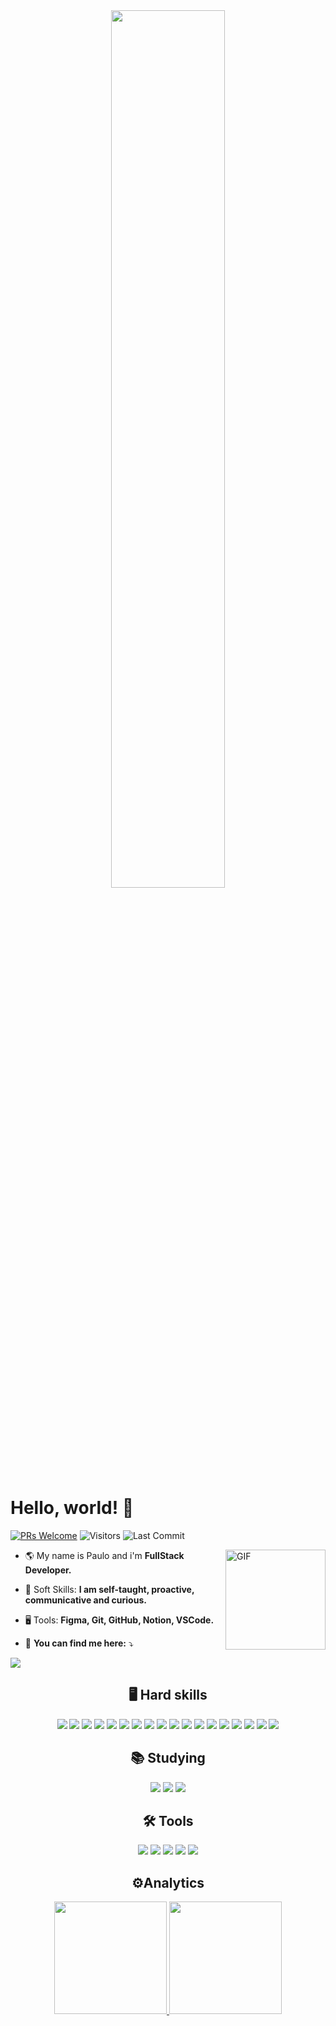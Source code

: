 
<div align="center">
  <img src="https://i.postimg.cc/T2j6PbRy/gifgithub.gif" width="60%" />
</div>


  #  Hello, world! 🤟
  [![PRs Welcome](https://img.shields.io/badge/PRs-welcome-blue.svg?style=flat&logo=github)](https://github.com/henriquemarioto)
  <img alt="Visitors" src="https://komarev.com/ghpvc/?username=henriquemarioto&style=flat&labelColor=black&logo=github&label=PROFILE+VIEWS&color=blue" />
  <img alt="Last Commit" src="https://img.shields.io/github/last-commit/henriquemarioto/henriquemarioto?logo=markdown&label=LAST+UPDATE&color=blue&style=flat" />

  <img align="right" alt="GIF" height="160px" src="https://i.postimg.cc/Zny6zB04/avatar.png" />

  - 🌎  My name is Paulo and i'm **FullStack Developer.**

  - 🧬 Soft Skills: **I am self-taught, proactive, communicative and curious.**

  - 🖥️  Tools:  **Figma, Git, GitHub, Notion, VSCode.**
 
  - 📧  **You can find me here:**  ⤵️



<div> 
  <a href="https://www.linkedin.com/in/paulo-marioto/" target="_blank">
    <img src="https://img.shields.io/badge/-LinkedIn-%230077B5?style=for-the-badge&logo=linkedin&logoColor=white" target="_blank">
  </a> 
 
</div>

<div align="center">
  <h2> 🖥️ Hard skills </h2>
  
  <img src="https://img.shields.io/badge/-git-F05032?logo=git&logoColor=white&style=for-the-badge" />	
  <img src="https://img.shields.io/badge/-html-E34F26?logo=html5&logoColor=white&style=for-the-badge" />
  <img src="https://img.shields.io/badge/-css-1572B6?logo=css3&logoColor=white&style=for-the-badge" />
  <img src="https://img.shields.io/badge/-javascript-F7DF1E?logo=javascript&logoColor=white&style=for-the-badge" />
  <img src="https://img.shields.io/badge/-reactjs-61DAFB?logo=react&logoColor=white&style=for-the-badge" />
  <img src="https://img.shields.io/badge/-typescrypt-3178C6?logo=typescript&logoColor=white&style=for-the-badge" />
  <img src="https://img.shields.io/badge/-styled components-DB7093?logo=styled-components&logoColor=white&style=for-the-badge" />
  <img src="https://img.shields.io/badge/-nodejs-339933?logo=node.js&logoColor=white&style=for-the-badge" />
  <img src="https://img.shields.io/badge/-express-000000?logo=express&logoColor=white&style=for-the-badge" />
  <img src="https://img.shields.io/badge/-jwt-000000?logo=JSON Web Tokens&logoColor=white&style=for-the-badge" />
  <img src="https://img.shields.io/badge/-typeorm-FE0902?logo=typescript&logoColor=white&style=for-the-badge" />
  <img src="https://img.shields.io/badge/-jest-C21325?logo=jest&logoColor=white&style=for-the-badge" />
  <img src="https://img.shields.io/badge/-postgresql-4169E1?logo=postgresql&logoColor=white&style=for-the-badge" />
  <img src="https://img.shields.io/badge/-docker-2496ED?logo=docker&logoColor=white&style=for-the-badge" />
  <img src="https://img.shields.io/badge/-vercel-000000?logo=vercel&logoColor=white&style=for-the-badge" />
  <img src="https://img.shields.io/badge/-heroku-430098?logo=heroku&logoColor=white&style=for-the-badge" />
  <img src="https://img.shields.io/badge/-npm-CB3837?logo=npm&logoColor=white&style=for-the-badge" />
  <img src="https://img.shields.io/badge/-yarn-2C8EBB?logo=yarn&logoColor=white&style=for-the-badge" />
</div>

<div align="center">
  <h2> 📚 Studying </h2>
	
  <img src="https://img.shields.io/badge/-python-3776AB?logo=python&logoColor=white&style=for-the-badge" />
  <img src="https://img.shields.io/badge/-django-092E20?logo=django&logoColor=white&style=for-the-badge" />
  <img src="https://img.shields.io/badge/-react native-61DAFB?logo=react&logoColor=white&style=for-the-badge" />
</div>

<div align="center">
  <h2> 🛠️ Tools </h2>
	
  <img src="https://img.shields.io/badge/-vscode-007ACC?logo=Visual Studio Code&logoColor=white&style=for-the-badge" />
  <img src="https://img.shields.io/badge/-notion-000000?logo=notion&logoColor=white&style=for-the-badge" />
  <img src="https://img.shields.io/badge/-figma-F24E1E?logo=figma&logoColor=white&style=for-the-badge" />
  <img src="https://img.shields.io/badge/-insomnia-4000BF?logo=insomnia&logoColor=white&style=for-the-badge" />
  <img src="https://img.shields.io/badge/-trello-0052CC?logo=trello&logoColor=white&style=for-the-badge" />
</div>

<div align="center">
  <h2> ⚙️Analytics </h2>

  <a href="https://github.com/henriquemarioto">
    <img height="180em" src="https://github-readme-stats.vercel.app/api?username=henriquemarioto&show_icons=true&bg_color=000&text_color=fff&icon_color=03a1fc&title_color=03a1fc&include_all_commits=true&count_private=true"/>
    <img height="180em" src="https://github-readme-stats.vercel.app/api/top-langs/?username=henriquemarioto&layout=compact&langs_count=7&bg_color=000&text_color=fff&icon_color=03a1fc&title_color=03a1fc"/>
  </a>
</div>
